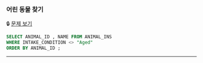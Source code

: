 ### 어린 동물 찾기

🔒 [문제 보기](https://school.programmers.co.kr/learn/courses/30/lessons/59037)

```SQL
SELECT ANIMAL_ID , NAME FROM ANIMAL_INS
WHERE INTAKE_CONDITION <> "Aged"
ORDER BY ANIMAL_ID ;

```

------
